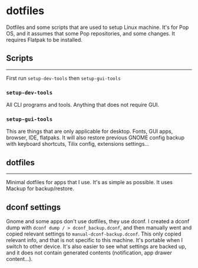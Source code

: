 # dotfiles

Dotfiles and some scripts that are used to setup Linux machine.
It's for Pop OS, and it assumes that some Pop repositories, and some changes.
It requires Flatpak to be installed.

## Scripts

---

First run `setup-dev-tools` then `setup-gui-tools`

### `setup-dev-tools`

All CLI programs and tools. Anything that does not require GUI.

### `setup-gui-tools`

This are things that are only applicable for desktop. Fonts, GUI apps, browser, IDE, flatpaks.
It will also restore previous GNOME config backup with keyboard shortcuts, Tilix config, extensions settings...

## dotfiles

---

Minimal dotfiles for apps that I use. It's as simple as possible. It uses Mackup for backup/restore.

## dconf settings

Gnome and some apps don't use dotfiles, they use dconf. I created a dconf dump
with `dconf dump / > dconf_backup.dconf`, and then manually went and copied
relevant settings to `manual-dconf-backup.dconf`. This only copied relevant info,
and that is not specific to this machine. It's portable when I switch to other device. It's also easier to see what settings are backed up, and it does not contain generated contents (notification, app drawer content...).
